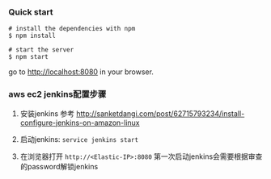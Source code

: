 
### Quick start

```
# install the dependencies with npm
$ npm install

# start the server
$ npm start

```

go to [http://localhost:8080](http://localhost:8080) in your browser.

### aws ec2 jenkins配置步骤

1. 安装jenkins
参考 http://sanketdangi.com/post/62715793234/install-configure-jenkins-on-amazon-linux

1. 启动jenkins: `service jenkins start`

1. 在浏览器打开 `http://<Elastic-IP>:8080`
   第一次启动jenkins会需要根据审查的password解锁jenkins




